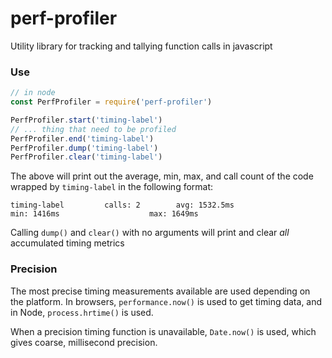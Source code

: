 # perf-profiler
Utility library for tracking and tallying function calls in javascript

### Use
```javascript
// in node
const PerfProfiler = require('perf-profiler')

PerfProfiler.start('timing-label')
// ... thing that need to be profiled
PerfProfiler.end('timing-label')
PerfProfiler.dump('timing-label')
PerfProfiler.clear('timing-label')
```

The above will print out the average, min, max, and call count of the code wrapped by `timing-label` in the following format:

```
timing-label         calls: 2        avg: 1532.5ms                  min: 1416ms                    max: 1649ms
```

Calling `dump()` and `clear()` with no arguments will print and clear _all_ accumulated timing metrics

### Precision

The most precise timing measurements available are used depending on the platform. In browsers, `performance.now()` is used to get timing data, and in Node, `process.hrtime()` is used.

When a precision timing function is unavailable, `Date.now()` is used, which gives coarse, millisecond precision.
